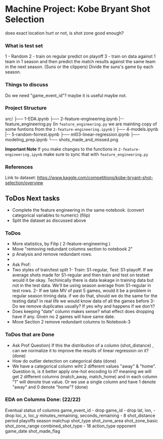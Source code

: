# Machine Project: Kobe Bryant Shot Selection

does exact location hurt or not, is shot zone good enough?

### What is test set
1 - Random 
2 - train on regular predict on playoff 
3 - train on data against 1 team in 1 season and then predict the match results against 
the same team in the next season.  (Suns or the clippers) Divide the suns's game by each season.


### Things to discuss
Do we need "game_event_id"? maybe it is useful maybe not.

### Project Structure
src/
├── 1-EDA.ipynb
├── 2-feature-engineering.ipynb
|-- feature_engineering.py
(In `feature_engineering.py` we are mainting copy of some funtions from the `2-feature-engineering.ipynb` )
├── 4-models.ipynb
|-- 5-random-forrest.ipynb
├── ml03-linear-regression.ipynb
├── modeling_prep.ipynb
└── shots_made_and_missed.png

**Important Note** If you make changes to the functions in `2-feature-engineering.ipynb` make sure to sync that with `feature_engineering.py` 

### References
Link to dataset: https://www.kaggle.com/competitions/kobe-bryant-shot-selection/overview


## ToDos Next tasks
- Complete the feature engineering in the same notebook. (convert categorical variables to numeric) (filip)
- Split the dataset as discussed above
  
### ToDos
- More statistics, by Filip ( 2-feature-engineering )
- Move "removing redundant columns section to notebook 2"
- p Analysis and remove redundant rows.
- 
- Ask Prof: 
- Two styles of train/test split
1- Train: S1-regular, Test: S1-playoff. If we average shots made for S1-regular and then train
  and test on testset would it be okay. Techinically there is data leakage in training data
  but not in the test data. We'll be using season average from S1-regular in test rows. 
2- If we take MV of past 5 games, would it be a problem in regular season trining data. 
  if we do that, should we do the same for the testing data? in real life we would know data of 
  all the games before 
3- Do we remove duplicates usually? If yes why and happens if we don't?
- Does keeping "date" column makes sense? what effect does dropping have if any. Given no 2 games 
  will have same date.
- Move Section 2 remove redundant columns to Notebook-3


### ToDos that are Done
- Ask Prof Question) If this the distribution of a column (shot_distance)
  , can we normalize it to improve the results of linear regression on it? (done)
- How do outlier detection on categorical data (done)
- We have a categorical column wiht 2 different values "away" & "home". Question is, is it better apply one-hot encoding to it? 
  meaning we will get 2 different columns (match_away, match_home) and in each column "1" will denote true value. Or we use a 
  single column and have 1 denote "away" and 0 denote "home"? (done)



### EDA on Columns Done: (22/22)
Eventual status of columns
    game_event_id - drop
    game_id - drop
    lat, lon, - drop
    loc_x, loc_y
    minutes_remaining, seconds_remaining - 8
    shot_distance
    period 
    playoffs
    season
    matchup
    shot_type
    shot_zone_area
    shot_zone_basic
    shot_zone_range
    combined_shot_type - 18
    action_type
    opponent
    game_date
    shot_made_flag

